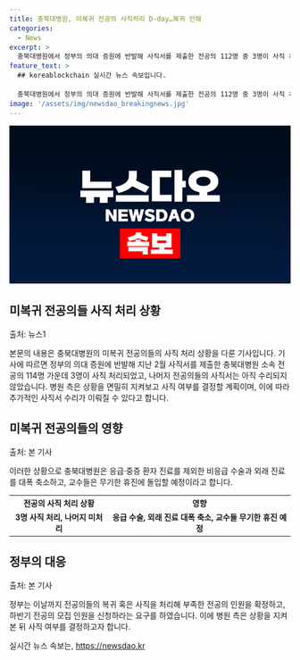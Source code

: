 ```yaml
---
title: 충북대병원, 미복귀 전공의 사직처리 D-day…복귀 안해
categories:
  - News
excerpt: >
  충북대병원에서 정부의 의대 증원에 반발해 사직서를 제출한 전공의 112명 중 3명이 사직 처리되었으며, 나머지 전공의들은 아직 복귀하지 않았다. 병원은 사직서 수리를 계획 중이지만, 상황을 지켜보고 결정할 예정이다. 전공의들의 이탈과 교수들의 휴진으로 응급·중증 환자 진료가 제외된 상황이며, 추가 사직서 수리로 상황이 더 악화될 수 있다. (단어수: 96)
feature_text: >
  ## koreablockchain 실시간 뉴스 속보입니다.

  충북대병원에서 정부의 의대 증원에 반발해 사직서를 제출한 전공의 112명 중 3명이 사직 처리되었으며, 나머지 전공의들은 아직 복귀하지 않았다. 병원은 사직서 수리를 계획 중이지만, 상황을 지켜보고 결정할 예정이다. 전공의들의 이탈과 교수들의 휴진으로 응급·중증 환자 진료가 제외된 상황이며, 추가 사직서 수리로 상황이 더 악화될 수 있다. (단어수: 96)
image: '/assets/img/newsdao_breakingnews.jpg'
---
```


<p><img src="/assets/img/newsdao_breakingnews.jpg" alt="koreablockchain 속보" /></p>

<h2 data-ke-size="size26">미복귀 전공의들 사직 처리 상황</h2>

<p data-ke-size="size16">출처: 뉴스1</p>

<p>본문의 내용은 충북대병원의 미복귀 전공의들의 사직 처리 상황을 다룬 기사입니다. 기사에 따르면 정부의 의대 증원에 반발해 지난 2월 사직서를 제출한 충북대병원 소속 전공의 114명 가운데 3명이 사직 처리되었고, 나머지 전공의들의 사직서는 아직 수리되지 않았습니다. 병원 측은 상황을 면밀히 지켜보고 사직 여부를 결정할 계획이며, 이에 따라 추가적인 사직서 수리가 이뤄질 수 있다고 합니다.</p></p>

<h2 data-ke-size="size26">미복귀 전공의들의 영향</h2>

<p data-ke-size="size16">출처: 본 기사</p>

<p>이러한 상황으로 충북대병원은 응급·중증 환자 진료를 제외한 비응급 수술과 외래 진료를 대폭 축소하고, 교수들은 무기한 휴진에 돌입할 예정이라고 합니다.</p></p>

<table>
    <tr>
        <th>전공의 사직 처리 상황</th>
        <th>영향</th>
    </tr>
    <tr>
        <td style="text-align: center; height: 17px;"><b>3명 사직 처리, 나머지 미처리</b></td>
        <td style="text-align: center; height: 17px;"><b>응급 수술, 외래 진료 대폭 축소, 교수들 무기한 휴진 예정</b></td>
    </tr>
</table>

<h2 data-ke-size="size26">정부의 대응</h2>

<p data-ke-size="size16">출처: 본 기사</p>

<p>정부는 이날까지 전공의들의 복귀 혹은 사직을 처리해 부족한 전공의 인원을 확정하고, 하반기 전공의 모집 인원을 신청하라는 요구를 하였습니다. 이에 병원 측은 상황을 지켜본 뒤 사직 여부를 결정하고자 합니다.</p></p>
실시간 뉴스 속보는, <a href="https://newsdao.kr" rel="dofollow">https://newsdao.kr</a>


